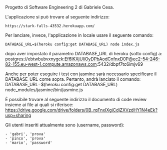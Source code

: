 Progetto di Software Engineering 2 di Gabriele Cesa.


L'applicazione si può trovare al seguente indirizzo:

	https://stark-falls-43532.herokuapp.com/


Per lanciare, invece, l'applicazione in locale usare il seguente comando:

	DATABASE_URL=$(heroku config:get DATABASE_URL) node index.js

dopo aver impostato il parametro DATABASE_URL di heroku (sotto config) a:
	postgres://ebtwbubvxnygck:Ef6lKXjUliOyDPbAodCnfnxD0P@ec2-54-246-82-155.eu-west-1.compute.amazonaws.com:5432/dbpf7tc6imjv69

Anche per poter eseguire i test con jasmine sarà necessario specificare il DATABASE_URL come sopra. Pertanto, andrà lanciato il comando:
	DATABASE_URL=$(heroku config:get DATABASE_URL) node_modules/jasmine/bin/jasmine.js

È possibile trovare al seguente indirizzo il documento di code review insieme ai file ai quali si riferisce:
    https://drive.google.com/drive/folders/0B_rqFnxIXgjCdjZXVzdHY1N4eEk?usp=sharing
    
Gli utenti inseriti attualmente sono (username, password):

    - 'gabri', 'prova'
    - 'pinco', 'prova'
    - 'mario', 'password'
    